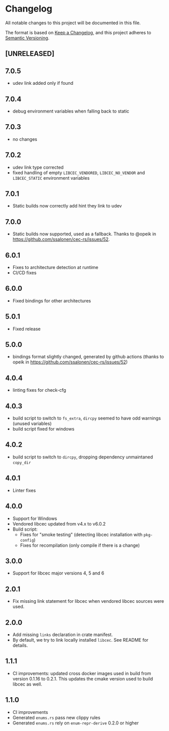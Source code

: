 # Changelog

All notable changes to this project will be documented in this file.

The format is based on [Keep a Changelog](https://keepachangelog.com/en/1.0.0/),
and this project adheres to [Semantic Versioning](https://semver.org/spec/v2.0.0.html).

## [UNRELEASED]

## 7.0.5

- udev link added only if found

## 7.0.4

- debug environment variables when falling back to static

## 7.0.3

- no changes

## 7.0.2

- udev link type corrected
- fixed handling of empty `LIBCEC_VENDORED`, `LIBCEC_NO_VENDOR` and `LIBCEC_STATIC` environment variables

## 7.0.1

- Static builds now correctly add hint they link to udev

## 7.0.0

- Static builds now supported, used as a fallback. Thanks to @opeik in https://github.com/ssalonen/cec-rs/issues/52.

## 6.0.1

- Fixes to architecture detection at runtime
- CI/CD fixes

## 6.0.0

- Fixed bindings for other architectures

## 5.0.1

- Fixed release

## 5.0.0

- bindings format slightly changed, generated by github actions (thanks to opeik in https://github.com/ssalonen/cec-rs/issues/52)

## 4.0.4

- linting fixes for check-cfg

## 4.0.3

- build script to switch to `fs_extra`, `dircpy` seemed to have odd warnings (unused variables)
- build script fixed for windows

## 4.0.2

- build script to switch to `dircpy`, dropping dependency unmaintaned `copy_dir`

## 4.0.1

- Linter fixes

## 4.0.0

- Support for Windows
- Vendored libcec updated from v4.x to v6.0.2
- Build script:
    - Fixes for "smoke testing" (detecting libcec installation with `pkg-config`)
    - Fixes for recompilation (only compile if there is a change)

## 3.0.0

- Support for libcec major versions 4, 5 and 6

## 2.0.1

- Fix missing link statement for libcec when vendored libcec sources were used.

## 2.0.0

- Add missing `links` declaration in crate manifest.
- By default, we try to link locally installed `libcec`. See README for details.


## 1.1.1

- CI improvements: updated cross docker images used in build from version 0.1.16 to 0.2.1. This updates the cmake version used to build libcec as well.

## 1.1.0

- CI improvements
- Generated `enums.rs` pass new clippy rules
- Generated `enums.rs` rely on `enum-repr-derive` 0.2.0 or higher